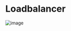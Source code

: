 # Loadbalancer 

![image](https://github.com/user-attachments/assets/04fc4abf-af51-4a1a-8b27-579239d29496)
